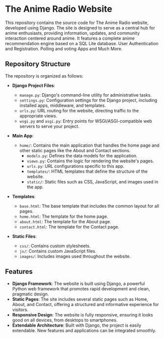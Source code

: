 
# The Anime Radio Website

This repository contains the source code for The Anime Radio website, developed using Django. The site is designed to serve as a central hub for anime enthusiasts, providing information, updates, and community interaction centered around anime. It features a complete anime recommendation engine based on a SQL Lite database. User Authentication and Registration. Polling and voting Apps and Much More. 

## Repository Structure

The repository is organized as follows:

- **Django Project Files**:
  - `manage.py`: Django's command-line utility for administrative tasks.
  - `settings.py`: Configuration settings for the Django project, including installed apps, middleware, and templates.
  - `urls.py`: URL routing for the website, directing traffic to the appropriate views.
  - `wsgi.py` and `asgi.py`: Entry points for WSGI/ASGI-compatible web servers to serve your project.
  
- **Main App**:
  - `home/`: Contains the main application that handles the home page and other static pages like the About and Contact sections.
    - `models.py`: Defines the data models for the application.
    - `views.py`: Contains the logic for rendering the website's pages.
    - `urls.py`: URL configurations specific to this app.
    - `templates/`: HTML templates that define the structure of the website.
    - `static/`: Static files such as CSS, JavaScript, and images used in the app.
    
- **Templates**:
  - `base.html`: The base template that includes the common layout for all pages.
  - `home.html`: The template for the home page.
  - `about.html`: The template for the About page.
  - `contact.html`: The template for the Contact page.
  
- **Static Files**:
  - `css/`: Contains custom stylesheets.
  - `js/`: Contains custom JavaScript files.
  - `images/`: Includes images used throughout the website.

## Features

- **Django Framework**: The website is built using Django, a powerful Python web framework that promotes rapid development and clean, pragmatic design.
- **Static Pages**: The site includes several static pages such as Home, About, and Contact, offering a structured and informative experience for visitors.
- **Responsive Design**: The website is fully responsive, ensuring it looks good on all devices, from desktops to smartphones.
- **Extendable Architecture**: Built with Django, the project is easily extendable. New features and applications can be integrated smoothly.

